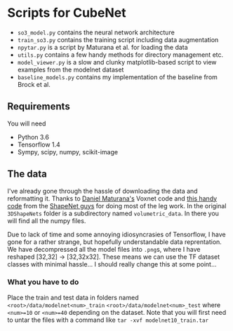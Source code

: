 # Scripts for CubeNet

- `so3_model.py` contains the neural network architecture
- `train_so3.py` contains the training script including data augmentation
- `npytar.py` is a script by Maturana et al. for loading the data
- `utils.py` contains a few handy methods for directory management etc.
- `model_viewer.py` is a slow and clunky matplotlib-based script to view examples from the modelnet dataset
- `baseline_models.py` contains my implementation of the baseline from Brock et al.

## Requirements
You will need
- Python 3.6
- Tensorflow 1.4
- Sympy, scipy, numpy, scikit-image

## The data
I've already gone through the hassle of downloading the data and reformatting it. Thanks to [Daniel Maturana's](https://github.com/dimatura/voxnet) Voxnet code and [this handy code](http://vision.princeton.edu/projects/2014/3DShapeNets/3DShapeNetsCode.zip) from the [ShapeNet guys](http://vision.princeton.edu/projects/2014/3DShapeNets/) for doing most of the leg work. In the original `3DShapeNets` folder is a subdirectory named `volumetric_data`. In there you will find all the numpy files.

Due to lack of time and some annoying idiosyncrasies of Tensorflow, I have gone for a rather strange, but hopefully understandable data reprentation. We have decompressed all the model files into `.png`s, where I have reshaped [32,32] -> [32,32x32]. These means we can use the TF dataset classes with minimal hassle... I should really change this at some point...

### What you have to do
Place the train and test data in folders named
`<root>/data/modelnet<num>_train`
`<root>/data/modelnet<num>_test`
where `<num>=10` or `<num>=40` depending on the dataset. Note that you will first need to untar the files with a command like `tar -xvf modelnet10_train.tar`
